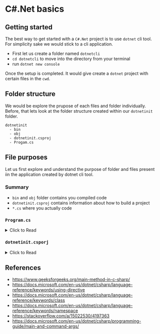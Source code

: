# C#.Net basics

## Getting started
The best way to get started with a `C#.Net` project is to use `dotnet` cli tool. For simplicity sake we would stick to a cli application.
  - First let us create a folder named `dotnetcli`
  - `cd dotnetcli` to move into the directory from your terminal
  - run `dotnet new console`

Once the setup is completed. It would give create a `dotnet` project with certain files in the `cwd`. 

## Folder structure
We would be explore the prupose of each files and folder individually. Before, that lets look at the folder structure created within our `dotnetinit` folder.

```
dotnetinit
  - bin
  - obj
  - dotnetinit.csproj
  - Progam.cs
```

## File purposes

Let us first explore and understand the purpose of folder and files present iin the application created by dotnet cli tool.

### Summary
  - `bin` and `obj` folder contains you compiled code
  - `dotnetinit.csproj` contains information about how to build a project
  - `*.cs` where you actually code

### `Program.cs`
<details>
<summary> Click to Read</summary>
  
  
   **Every `dotnet` application must have a starting point, this starting point is described by having a `Main` method under any desired class.**

  By default `dotnet` cli tool will create a file named `Program.cs`, which contains the `Program` class which holds the starting point for us, ie the `Main`   method. 

  As long as your application is having `Main` method dotnet will successfully execute you program, irrespective of in which file your `Main` method lies, however,   neeedless to say it is a standard to follow, to keep the entry point of your application in `Program.cs` under the `Program` class to be more clear about the     starting point of your application. 

  Now let's explore the basic code inside the `Program.cs`.

  ```
  using System;

  namespace dotnetinit
  {
      class Program
      {
          static void Main(string[] args)
          {
              Console.WriteLine("Hello World!");
          }
      }
  }
  ```

  - [`using`](https://docs.microsoft.com/en-us/dotnet/csharp/language-reference/keywords/using-directive) is used a directive which allows us to use the diffferent types and objects defined in a given `namespace`, in this case the `System` namespace
  - [`namespace`](https://docs.microsoft.com/en-us/dotnet/csharp/language-reference/keywords/namespace), keyword allows us to create a scope under which different tyeps and objects are declared. It is namespace which we use to import codes across modules. 

    A given `namespace` can contain
      - `class`
      - `enum`
      - `interface`
      - `delegate`
      - sub `namespace`
      - `struct`

    By default every C# file runs in an unnamed `namespace` (added by the C# compiler), often referred as the global `namespace`. And any type which not defined under    a `namespace` will by default belong to the global `namespace`.

    When a class or a type needs to resolved by a C# compiler it would first try to find if the given type is present in the current `namespace` or not. 
    If the type is not present in the current `namespace` it would try to find the type in its immedidate parent `namespace`, and it continues to do the same until it reaches the global/default `namespace`. One can also access members of default `namespace` by using `global::`.

  - [`class Program`](https://docs.microsoft.com/en-us/dotnet/csharp/language-reference/keywords/class) is used to declare a new class, only single inheritance is allowed in C#. 
  - [`static void Main`](https://docs.microsoft.com/en-us/dotnet/csharp/programming-guide/main-and-command-args/) is the entry point of every `dotnet` application, like mentioned previously, every `dotnet` application must have a single starting point which is `Main` method, as a convention/standard it is always placed under the `Program` class present in the `Progam.cs`. The parameters to the `Main` method are array of `String` which are passed to the application during its runtime.
      - `Main` should always be a `static` method implying that the method can be invoked without creating an instance of the class.
      - by default `Main` methods are [`private`](https://docs.microsoft.com/en-us/dotnet/csharp/programming-guide/classes-and-structs/access-modifiers).
</details>

### `dotnetinit.csporj`
<details>
  <summary>Click to Read</summary>
  
  
</details>

## References
  - https://www.geeksforgeeks.org/main-method-in-c-sharp/
  - https://docs.microsoft.com/en-us/dotnet/csharp/language-reference/keywords/using-directive
  - https://docs.microsoft.com/en-us/dotnet/csharp/language-reference/keywords/class
  - https://docs.microsoft.com/en-us/dotnet/csharp/language-reference/keywords/namespace
  - https://stackoverflow.com/a/15022530/4197363
  - https://docs.microsoft.com/en-us/dotnet/csharp/programming-guide/main-and-command-args/
